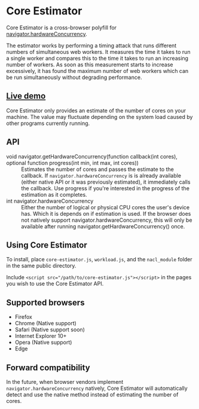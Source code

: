 Core Estimator
==============

Core Estimator is a cross-browser polyfill for [navigator.hardwareConcurrency](https://html.spec.whatwg.org/multipage/workers.html#navigator.hardwareconcurrency).

The estimator works by performing a timing attack that runs different numbers of simultaneous web workers. It measures the time it takes to run a single worker and compares this to the time it takes to run an increasing number of workers. As soon as this measurement starts to increase excessively, it has found the maximum number of web workers which can be run simultaneously without degrading performance.


[Live demo](http://wg.oftn.org/projects/core-estimator/demo/)
-----------

Core Estimator only provides an estimate of the number of cores on your machine. The value may fluctuate depending on the system load caused by other programs currently running.


API
---

<dl>
	<dt>void navigator.getHardwareConcurrency(function callback(int cores), optional function progress(int min, int max, int cores))<dt>
	<dd>Estimates the number of cores and passes the estimate to the callback. If <code>navigator.hardwareConcurrency</code> is is already available (either native API or it was previously estimated), it immediately calls the callback. Use progress if you're interested in the progress of the estimation as it completes.</dd>
	<dt>int navigator.hardwareConcurrency<dt>
	<dd>Either the number of logical or physical CPU cores the user's device has. Which it is depends on if estimation is used. If the browser does not natively support navigator.hardwareConcurrency, this will only be available after running navigator.getHardwareConcurrency() once.</dd>
</dl>



Using Core Estimator
--------------------

To install, place `core-estimator.js`, `workload.js`, and the `nacl_module` folder in the same public directory.

Include `<script src="/path/to/core-estimator.js"></script>` in the pages you wish to use the Core Estimator API.


Supported browsers
------------------

* Firefox
* Chrome (Native support)
* Safari (Native support soon)
* Internet Explorer 10+
* Opera (Native support)
* Edge


Forward compatibility
---------------------

In the future, when browser vendors implement `navigator.hardwareConcurrency` natively, Core Estimator will automatically detect and use the native method instead of estimating the number of cores.

